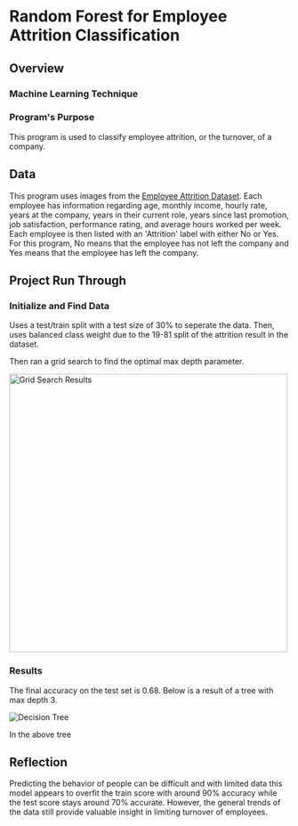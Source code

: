 # Random Forest for Employee Attrition Classification

## Overview
### Machine Learning Technique



### Program's Purpose

This program is used to classify employee attrition, or the turnover, of a company. 

## Data

This program uses images from the [Employee Attrition Dataset](https://www.kaggle.com/datasets/ziya07/employee-attrition-prediction-dataset). Each employee has information regarding age, monthly income, hourly rate, years at the company, years in their current role, years since last promotion, job satisfaction, performance rating, and average hours worked per week. Each employee is then listed with an 'Attrition' label with either No or Yes. For this program, No means that the employee has not left the company and Yes means that the employee has left the company.

## Project Run Through

### Initialize and Find Data

Uses a test/train split with a test size of 30% to seperate the data. Then, uses balanced class weight due to the 19-81 split of the attrition result in the dataset. 

Then ran a grid search to find the optimal max depth parameter.

<img src="https://github.com/user-attachments/assets/c364dc6f-5e21-4b9a-9937-484e3e25bc9a" alt="Grid Search Results" width="500"/>

### Results

The final accuracy on the test set is 0.68. Below is a result of a tree with max depth 3. 

<img src="https://github.com/user-attachments/assets/7a05914c-4ebb-473a-ba0f-b9af172b031a" alt="Decision Tree"/>

In the above tree

## Reflection

Predicting the behavior of people can be difficult and with limited data this model appears to overfit the train score with around 90% accuracy while the test score stays around 70% accurate. However, the general trends of the data still provide valuable insight in limiting turnover of employees.
